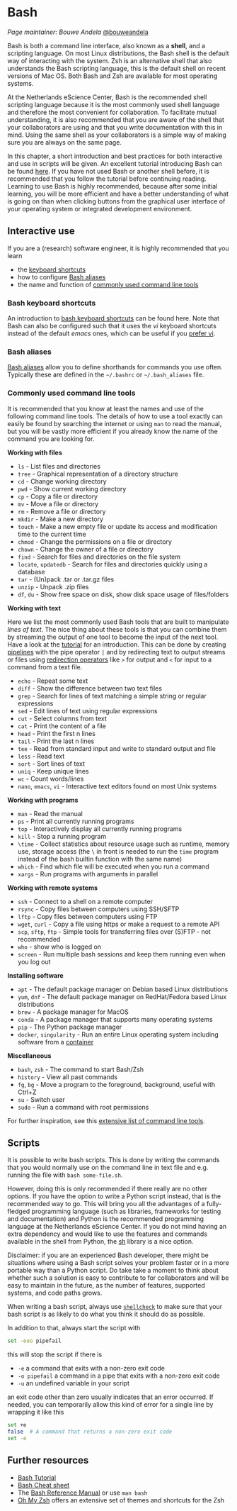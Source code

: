 # Bash

_Page maintainer: Bouwe Andela_ [@bouweandela](https://github.com/bouweandela)

Bash is both a command line interface,
also known as a **shell**, and a scripting language.
On most Linux distributions, the Bash shell is the default way of interacting
with the system.
Zsh is an alternative shell that also understands the Bash scripting language,
this is the default shell on recent versions of Mac OS.
Both Bash and Zsh are available for most operating systems.

At the Netherlands eScience Center, Bash is the recommended shell scripting
language because it is the most commonly used shell language and therefore the
most convenient for collaboration.
To facilitate mutual understanding, it is also recommended that you are aware of
the shell that your collaborators are using and that you write documentation
with this in mind.
Using the same shell as your collaborators is a simple way of making sure you
are always on the same page.

In this chapter, a short introduction and best practices for both interactive
and use in scripts will be given.
An excellent tutorial introducing Bash can be found
[here](https://swcarpentry.github.io/shell-novice/).
If you have not used Bash or another shell before, it is recommended that you
follow the tutorial before continuing reading.
Learning to use Bash is highly recommended, because after some initial learning,
you will be more efficient and have a better understanding of what is going on
than when clicking buttons from the graphical user interface of your operating
system or integrated development environment.

## Interactive use

If you are a (research) software engineer, it is highly recommended that you
learn

- the [keyboard shortcuts](#Bash-keyboard-shortcuts)
- how to configure [Bash aliases](#Bash-aliases)
- the name and function of [commonly used command line tools](#Commonly-used-command-line-tools)

### Bash keyboard shortcuts

An introduction to
[bash keyboard shortcuts](https://www.tecmint.com/linux-command-line-bash-shortcut-keys/)
can be found here.
Note that Bash can also be configured such that it uses the _vi_ keyboard
shortcuts instead of the default _emacs_ ones, which can be useful if you
[prefer vi](https://skeptics.stackexchange.com/questions/17492/does-emacs-cause-emacs-pinky).

### Bash aliases

[Bash aliases](https://linuxize.com/post/how-to-create-bash-aliases/)
allow you to define shorthands for commands you use often.
Typically these are defined in the `~/.bashrc` or `~/.bash_aliases` file.

### Commonly used command line tools

It is recommended that you know at least the names and use of the following
command line tools.
The details of how to use a tool exactly can easily be found by searching the
internet or using `man` to read the manual, but you will be vastly more
efficient if you already know the name of the command you are looking for.

**Working with files**

- `ls` - List files and directories
- `tree` - Graphical representation of a directory structure
- `cd` - Change working directory
- `pwd` - Show current working directory
- `cp` - Copy a file or directory
- `mv` - Move a file or directory
- `rm` - Remove a file or directory
- `mkdir` - Make a new directory
- `touch` - Make a new empty file or update its access and modification time to the current time
- `chmod` - Change the permissions on a file or directory
- `chown` - Change the owner of a file or directory
- `find` - Search for files and directories on the file system
- `locate`, `updatedb` - Search for files and directories quickly using a database
- `tar` - (Un)pack .tar or .tar.gz files
- `unzip` - Unpack .zip files
- `df`, `du` - Show free space on disk, show disk space usage of files/folders

**Working with text**

Here we list the most commonly used Bash tools that are built to manipulate
_lines of text_.
The nice thing about these tools is that you can combine them by streaming the
output of one tool to become the input of the next tool.
Have a look at the
[tutorial](https://swcarpentry.github.io/shell-novice/04-pipefilter.html)
for an introduction.
This can be done by creating
[pipelines](https://www.gnu.org/savannah-checkouts/gnu/bash/manual/bash.html#Pipelines)
with the pipe operator `|` and by redirecting text to output streams or files
using
[redirection operators](https://www.gnu.org/savannah-checkouts/gnu/bash/manual/bash.html#Redirections)
like `>` for output and `<` for input to a command from a text file.

- `echo` - Repeat some text
- `diff` - Show the difference between two text files
- `grep` - Search for lines of text matching a simple string or regular expressions
- `sed` - Edit lines of text using regular expressions
- `cut` - Select columns from text
- `cat` - Print the content of a file
- `head` - Print the first n lines
- `tail` - Print the last n lines
- `tee` - Read from standard input and write to standard output and file
- `less` - Read text
- `sort` - Sort lines of text
- `uniq` - Keep unique lines
- `wc` - Count words/lines
- `nano`, `emacs`, `vi` - Interactive text editors found on most Unix systems

**Working with programs**

- `man` - Read the manual
- `ps` - Print all currently running programs
- `top` - Interactively display all currently running programs
- `kill` - Stop a running program
- `\time` - Collect statistics about resource usage such as runtime, memory use, storage access (the `\` in front is needed to run the `time` program instead of the bash builtin function with the same name)
- `which` - Find which file will be executed when you run a command
- `xargs` - Run programs with arguments in parallel

**Working with remote systems**

- `ssh` - Connect to a shell on a remote computer
- `rsync` - Copy files between computers using SSH/SFTP
- `lftp` - Copy files between computers using FTP
- `wget`, `curl` - Copy a file using https or make a request to a remote API
- `scp`, `sftp`, `ftp` - Simple tools for transferring files over (S)FTP - not recommended
- `who` - show who is logged on
- `screen` - Run multiple bash sessions and keep them running even when you log out

**Installing software**

- `apt` - The default package manager on Debian based Linux distributions
- `yum`, `dnf` - The default package manager on RedHat/Fedora based Linux distributions
- `brew` - A package manager for MacOS
- `conda` - A package manager that supports many operating systems
- `pip` - The Python package manager
- `docker`, `singularity` - Run an entire Linux operating system including software from a [container](https://www.docker.com/resources/what-container)

**Miscellaneous**

- `bash`, `zsh` - The command to start Bash/Zsh
- `history` - View all past commands
- `fg`, `bg` - Move a program to the foreground, background, useful with Ctrl+Z
- `su` - Switch user
- `sudo` - Run a command with root permissions

For further inspiration, see this
[extensive list of command line tools](https://fossbytes.com/a-z-list-linux-command-line-reference/).

## Scripts

It is possible to write bash scripts.
This is done by writing the commands that you would normally use on the command
line in text file and e.g. running the file with `bash some-file.sh`.

However, doing this is only recommended if there really are no other options.
If you have the option to write a Python script instead, that is the recommended
way to go.
This will bring you all the advantages of a fully-fledged programming language
(such as libraries, frameworks for testing and documentation) and Python is the
recommended programming language at the Netherlands eScience Center.
If you do not mind having an extra dependency and would like to use the features
and commands available in the shell from Python, the
[sh](https://sh.readthedocs.io) library is a nice option.

Disclaimer: if you are an experienced Bash developer, there might be situations
where using a Bash script solves your problem faster or in a more portable way
than a Python script.
Do take take a moment to think about whether such a solution is easy to
contribute to for collaborators and will be easy to maintain in the future, as
the number of features, supported systems, and code paths grows.

When writing a bash script, always use
[`shellcheck`](https://www.shellcheck.net/)
to make sure that your bash script is as likely to do what you think it should
do as possible.

In addition to that, always start the script with

```bash
set -euo pipefail
```

this will stop the script if there is

- `-e` a command that exits with a non-zero exit code
- `-o pipefail` a command in a pipe that exits with a non-zero exit code
- `-u` an undefined variable in your script

an exit code other than zero usually indicates that an error occurred.
If needed, you can temporarily allow this kind of error for a single line by
wrapping it like this

```bash
set +e
false  # A command that returns a non-zero exit code
set -e
```

## Further resources

- [Bash Tutorial](https://swcarpentry.github.io/shell-novice/)
- [Bash Cheat sheet](https://devhints.io/bash)
- The [Bash Reference Manual](https://www.gnu.org/savannah-checkouts/gnu/bash/manual/bash.html) or use `man bash`
- [Oh My Zsh](https://ohmyz.sh/) offers an extensive set of themes and shortcuts for the Zsh
